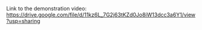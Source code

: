 Link to the demonstration video:
https://drive.google.com/file/d/11kz6L_7G2j63tKZd0Jo8iW13dcc3a6Y1/view?usp=sharing
